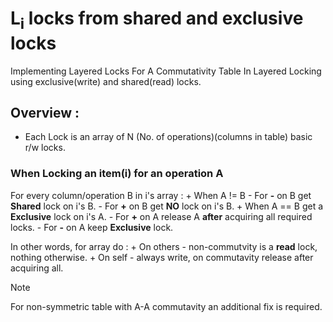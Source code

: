 # L<sub>i</sub> locks from shared and exclusive locks
Implementing Layered Locks For A Commutativity Table In Layered Locking using exclusive(write) and shared(read) locks.
## Overview :
- Each Lock is an array of N (No. of operations)(columns in table) basic r/w locks.
### When Locking an item(i) for an operation A

   For every column/operation B in i's array :
     + When A != B
       - For **-** on B get **Shared** lock on i's B.
       - For **+** on B get **NO** lock on i's B.
     + When A == B get a **Exclusive** lock on i's A.
       - For **+** on A release A **after** acquiring all required locks.
       - For **-** on A keep **Exclusive** lock.

   In other words, for array do :
      + On others 
         - non-commutvity is a **read** lock, nothing otherwise.
      + On self 
         - always write, on commutavity release after acquiring all.
      
> [!NOTE]
> For non-symmetric table with A-A commutavity an additional fix is required.
